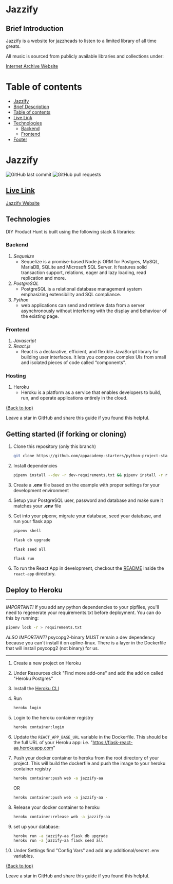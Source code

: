 # Jazzify

## Brief Introduction

Jazzify is a website for jazzheads to listen to a limited library of all time greats.

All music is sourced from publicly available libraries and collections under: 

<a href="https://archive.org/" target="_top">Internet Archive Website</a>

# Table of contents


- [Jazzify](#Jazzify)
- [Brief Description](#brief-introduction)
- [Table of contents](#table-of-contents)
- [Live Link](#live-link)
- [Technologies](#technologies)
    - [Backend](#backend)
    - [Frontend](#frontend)
- [Footer](#footer)

# Jazzify
![GitHub last commit](https://img.shields.io/github/last-commit/miguelalvinflores/jazzify)
![GitHub pull requests](https://img.shields.io/github/issues-pr/miguelalvinflores/jazzify)



## [Live Link](**https://jazzify-aa.herokuapp.com/**)

<a href="https://jazzify-aa.herokuapp.com/" target="_top">Jazzify Website</a>

<!-- Insert Usage GIF here -->

## Technologies

DIY Product Hunt is built using the following stack & libraries:

### **Backend**
1. _Sequelize_
   * Sequelize is a promise-based Node.js ORM for Postgres, MySQL, MariaDB, SQLite and Microsoft SQL Server. It features solid transaction support, relations, eager and lazy loading, read replication and more.
2. _PostgreSQL_
   * PostgreSQL is a relational database management system emphasizing extensibility and SQL compliance.
3. _Python_
   * web applications can send and retrieve data from a server asynchronously without interfering with the display and behaviour of the existing page.

### **Frontend**

1. _Javascript_
2. _React.js_
   * React is a declarative, efficient, and flexible JavaScript library for building user interfaces. It lets you compose complex UIs from small and isolated pieces of code called “components”.

### **Hosting**
1. Heroku
   * Heroku is a platform as a service that enables developers to build, run, and operate applications entirely in the cloud.

<!-- ## Features -->


<!-- # Footer -->
[(Back to top)](#table-of-contents)

Leave a star in GitHub and share this guide if you found this helpful.







<!-- Add the footer (.png) here -->


## Getting started (if forking or cloning)

1. Clone this repository (only this branch)

   ```bash
   git clone https://github.com/appacademy-starters/python-project-starter.git
   ```

2. Install dependencies

      ```bash
      pipenv install --dev -r dev-requirements.txt && pipenv install -r requirements.txt
      ```

3. Create a **.env** file based on the example with proper settings for your
   development environment
4. Setup your PostgreSQL user, password and database and make sure it matches your **.env** file

5. Get into your pipenv, migrate your database, seed your database, and run your flask app

   ```bash
   pipenv shell
   ```

   ```bash
   flask db upgrade
   ```

   ```bash
   flask seed all
   ```

   ```bash
   flask run
   ```

6. To run the React App in development, checkout the [README](./react-app/README.md) inside the `react-app` directory.



## Deploy to Heroku

***
*IMPORTANT!*
   If you add any python dependencies to your pipfiles, you'll need to regenerate your requirements.txt before deployment.
   You can do this by running:

   ```bash
   pipenv lock -r > requirements.txt
   ```

*ALSO IMPORTANT!*
   psycopg2-binary MUST remain a dev dependency because you can't install it on apline-linux.
   There is a layer in the Dockerfile that will install psycopg2 (not binary) for us.
***

1. Create a new project on Heroku
2. Under Resources click "Find more add-ons" and add the add on called "Heroku Postgres"
3. Install the [Heroku CLI](https://devcenter.heroku.com/articles/heroku-command-line)
4. Run

   ```bash
   heroku login
   ```

5. Login to the heroku container registry

   ```bash
   heroku container:login
   ```

6. Update the `REACT_APP_BASE_URL` variable in the Dockerfile.
   This should be the full URL of your Heroku app: i.e. "https://flask-react-aa.herokuapp.com"
7. Push your docker container to heroku from the root directory of your project.
   This will build the dockerfile and push the image to your heroku container registry

   ```bash
   heroku container:push web -a jazzify-aa
   ```
   OR
   ```bash
   heroku container:push web -a jazzify-aa -
   ```

8. Release your docker container to heroku

   ```bash
   heroku container:release web -a jazzify-aa
   ```

9. set up your database:

   ```bash
   heroku run -a jazzify-aa flask db upgrade
   heroku run -a jazzify-aa flask seed all
   ```

10. Under Settings find "Config Vars" and add any additional/secret .env variables.


[(Back to top)](#table-of-contents)

Leave a star in GitHub and share this guide if you found this helpful.

